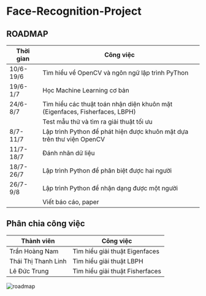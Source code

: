 # Face-Recognition-Project
## ROADMAP
|Thời gian| Công việc|
|-------|------|
|10/6-19/6| Tìm hiểu về OpenCV và ngôn ngữ lập trình PyThon|
|19/6-1/7| Học Machine Learning cơ bản|
|24/6-8/7| Tìm hiểu các thuật toán nhận diện khuôn mặt (Eigenfaces, Fisherfaces, LBPH)|
||Test mẫu thử và tìm ra giải thuật tối ưu|
|8/7-11/7| Lập trình Python để phát hiện được khuôn mặt dựa trên thư viện OpenCV|
|11/7-18/7| Đánh nhãn dữ liệu|
|18/7-26/7| Lập trình Python để phân biệt được hai người|
|26/7-9/8| Lập trình Python để nhận dạng được một người|
||Viết báo cáo, paper|
## Phân chia công việc
|Thành viên| Công việc|
|-------|------|
|Trần Hoàng Nam| Tìm hiểu giải thuật Eigenfaces|
|Thái Thị Thanh Linh|Tìm hiểu giải thuật LBPH|
|Lê Đức Trung|Tìm hiểu giải thuật Fisherfaces|



![roadmap](https://user-images.githubusercontent.com/38566092/59320612-38406380-8cf9-11e9-9d05-01213030954b.PNG)




